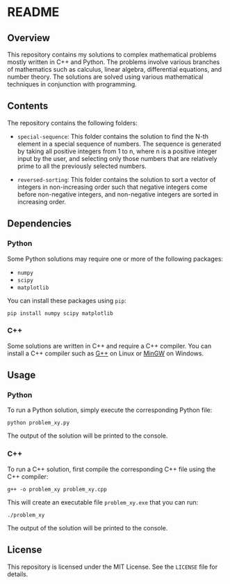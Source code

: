 
# README

## Overview

This repository contains my solutions to complex mathematical problems mostly written in C++ and Python. The problems involve various branches of mathematics such as calculus, linear algebra, differential equations, and number theory. The solutions are solved using various mathematical techniques in conjunction with programming.

## Contents

The repository contains the following folders:

-   `special-sequence`: This folder contains the solution to find the N-th element in a special sequence of numbers. The sequence is generated by taking all positive integers from 1 to n, where n is a positive integer input by the user, and selecting only those numbers that are relatively prime to all the previously selected numbers.

-   `reversed-sorting`: This folder contains the solution to sort a vector of integers in non-increasing order such that negative integers come before non-negative integers, and non-negative integers are sorted in increasing order.

## Dependencies

### Python
Some Python solutions may require one or more of the following packages:

-   `numpy`
-   `scipy`
-   `matplotlib`

You can install these packages using `pip`:

`pip install numpy scipy matplotlib`

### C++
Some solutions are written in C++ and require a C++ compiler. You can install a C++ compiler such as [G++](https://pkgs.org/download/g++) on Linux or [MinGW](https://www.mingw-w64.org) on Windows.

## Usage

### Python

To run a Python solution, simply execute the corresponding Python file:

`python problem_xy.py` 

The output of the solution will be printed to the console.

### C++
To run a C++ solution, first compile the corresponding C++ file using the C++ compiler:

`g++ -o problem_xy problem_xy.cpp` 

This will create an executable file `problem_xy.exe` that you can run:

`./problem_xy` 

The output of the solution will be printed to the console.
## License
This repository is licensed under the MIT License. See the `LICENSE` file for details.

